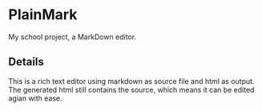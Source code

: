 # PlainMark
My school project, a MarkDown editor.

## Details
This is a rich text editor using markdown as source file and html as output.
The generated html still contains the source, which means it can be edited agian with ease.
